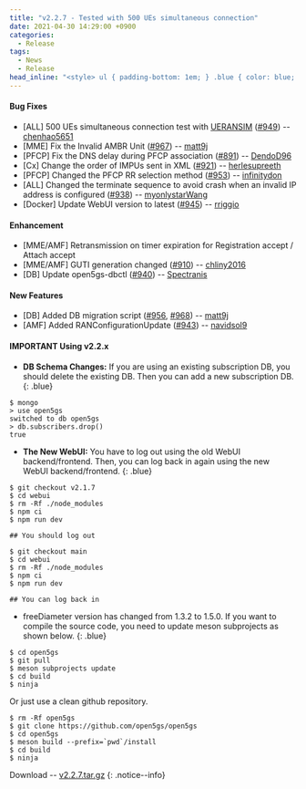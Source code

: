 ```yaml
---
title: "v2.2.7 - Tested with 500 UEs simultaneous connection"
date: 2021-04-30 14:29:00 +0900
categories:
  - Release
tags:
  - News
  - Release
head_inline: "<style> ul { padding-bottom: 1em; } .blue { color: blue; }</style>"
---
```


#### Bug Fixes
- [ALL] 500 UEs simultaneous connection test with [UERANSIM](https://github.com/aligungr/UERANSIM) ([#949](https://github.com/open5gs/open5gs/issues/949)) -- [chenhao5651](https://github.com/chenhao5651)
- [MME] Fix the Invalid AMBR Unit ([#967](https://github.com/open5gs/open5gs/issues/967)) -- [matt9j](https://github.com/matt9j)
- [PFCP] Fix the DNS delay during PFCP association ([#891](https://github.com/open5gs/open5gs/issues/891)) -- [DendoD96](https://github.com/DendoD96)
- [Cx] Change the order of IMPUs sent in XML ([#921](https://github.com/open5gs/open5gs/issues/921)) -- [herlesupreeth](https://github.com/herlesupreeth)
- [PFCP] Changed the PFCP RR selection method ([#953](https://github.com/open5gs/open5gs/issues/953)) -- [infinitydon](https://github.com/infinitydon)
- [ALL] Changed the terminate sequence to avoid crash when an invalid IP address is configured ([#938](https://github.com/open5gs/open5gs/issues/938)) -- [myonlystarWang](https://github.com/myonlystarWang)
- [Docker] Update WebUI version to latest ([#945](https://github.com/open5gs/open5gs/issues/945)) -- [rriggio](https://github.com/rriggio)

#### Enhancement
- [MME/AMF] Retransmission on timer expiration for Registration accept / Attach accept
- [MME/AMF] GUTI generation changed ([#910](https://github.com/open5gs/open5gs/issues/910)) -- [chliny2016](https://github.com/chliny2016) 
- [DB] Update open5gs-dbctl ([#940](https://github.com/open5gs/open5gs/pull/940)) -- [Spectranis](https://github.com/Spectranis) 

#### New Features
- [DB] Added DB migration script ([#956](https://github.com/open5gs/open5gs/pull/956), [#968](https://github.com/open5gs/open5gs/pull/968)) -- [matt9j](https://github.com/matt9j) 
- [AMF] Added RANConfigurationUpdate ([#943](https://github.com/open5gs/open5gs/issues/943)) -- [navidsol9](https://github.com/navidsol9) 


#### IMPORTANT Using v2.2.x

- **DB Schema Changes:** If you are using an existing subscription DB, you should delete the existing DB. Then you can add a new subscription DB.
{: .blue}
```
$ mongo
> use open5gs
switched to db open5gs
> db.subscribers.drop()
true
```

- **The New WebUI:** You have to log out using the old WebUI backend/frontend. Then, you can log back in again using the new WebUI backend/frontend.
{: .blue}
```
$ git checkout v2.1.7
$ cd webui
$ rm -Rf ./node_modules
$ npm ci
$ npm run dev

## You should log out

$ git checkout main
$ cd webui
$ rm -Rf ./node_modules
$ npm ci
$ npm run dev

## You can log back in
```

- freeDiameter version has changed from 1.3.2 to 1.5.0. If you want to compile the source code, you need to update meson subprojects as shown below.
{: .blue}

```
$ cd open5gs
$ git pull
$ meson subprojects update
$ cd build
$ ninja
```

Or just use a clean github repository.

```
$ rm -Rf open5gs
$ git clone https://github.com/open5gs/open5gs
$ cd open5gs
$ meson build --prefix=`pwd`/install
$ cd build
$ ninja
```


Download -- [v2.2.7.tar.gz](https://github.com/open5gs/open5gs/archive/v2.2.7.tar.gz)
{: .notice--info}
